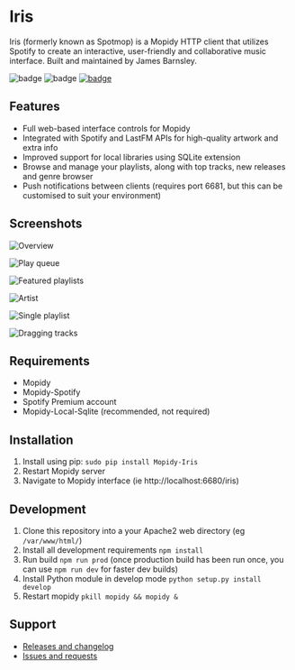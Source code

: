 Iris
=======

Iris (formerly known as Spotmop) is a Mopidy HTTP client that utilizes Spotify to create an interactive, user-friendly and collaborative music interface. Built and maintained by James Barnsley.

![badge](https://img.shields.io/pypi/v/mopidy-iris.svg?style=flat)
![badge](https://img.shields.io/pypi/dm/mopidy-iris.svg)
[![badge](https://img.shields.io/badge/donate-paypal-blue.svg)](https://www.paypal.com/cgi-bin/webscr?cmd=_donations&business=james%40barnsley%2enz&lc=NZ&item_name=James%20Barnsley&currency_code=NZD&bn=PP%2dDonationsBF%3abtn_donate_LG%2egif%3aNonHosted)

Features
--------

* Full web-based interface controls for Mopidy
* Integrated with Spotify and LastFM APIs for high-quality artwork and extra info
* Improved support for local libraries using SQLite extension
* Browse and manage your playlists, along with top tracks, new releases and genre browser
* Push notifications between clients (requires port 6681, but this can be customised to suit your environment)

Screenshots
-----------

![Overview](https://raw.githubusercontent.com/jaedb/iris/master/Screenshots/overview.jpg)

![Play queue](https://raw.githubusercontent.com/jaedb/iris/master/Screenshots/desktop-queue.jpg)

![Featured playlists](https://raw.githubusercontent.com/jaedb/iris/master/Screenshots/desktop-featured.jpg)

![Artist](https://raw.githubusercontent.com/jaedb/iris/master/Screenshots/desktop-artist.jpg)

![Single playlist](https://raw.githubusercontent.com/jaedb/iris/master/Screenshots/desktop-playlist.jpg)

![Dragging tracks](https://raw.githubusercontent.com/jaedb/iris/master/Screenshots/desktop-dragging.jpg)


Requirements
--------

* Mopidy
* Mopidy-Spotify
* Spotify Premium account
* Mopidy-Local-Sqlite (recommended, not required)

Installation
--------

1. Install using pip: `sudo pip install Mopidy-Iris`
2. Restart Mopidy server
3. Navigate to Mopidy interface (ie http://localhost:6680/iris)

Development
-----

1. Clone this repository into a your Apache2 web directory (eg `/var/www/html/`)
2. Install all development requirements `npm install`
3. Run build `npm run prod` (once production build has been run once, you can use `npm run dev` for faster dev builds) 
4. Install Python module in develop mode `python setup.py install develop`
5. Restart mopidy `pkill mopidy && mopidy &`

Support
-------

* [Releases and changelog](https://github.com/jaedb/iris/releases)
* [Issues and requests](https://github.com/jaedb/iris/issues)

